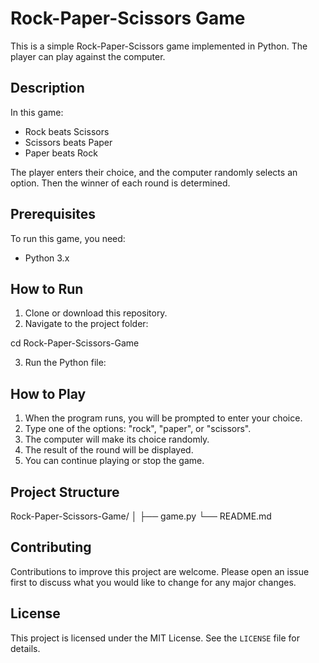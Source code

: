 # Rock-Paper-Scissors Game

This is a simple Rock-Paper-Scissors game implemented in Python. The player can play against the computer.

## Description

In this game:
- Rock beats Scissors
- Scissors beats Paper
- Paper beats Rock

The player enters their choice, and the computer randomly selects an option. Then the winner of each round is determined.

## Prerequisites

To run this game, you need:
- Python 3.x

## How to Run

1. Clone or download this repository.
2. Navigate to the project folder:

cd Rock-Paper-Scissors-Game

3. Run the Python file:

## How to Play

1. When the program runs, you will be prompted to enter your choice.
2. Type one of the options: "rock", "paper", or "scissors".
3. The computer will make its choice randomly.
4. The result of the round will be displayed.
5. You can continue playing or stop the game.

## Project Structure

Rock-Paper-Scissors-Game/
│
├── game.py
└── README.md

## Contributing

Contributions to improve this project are welcome. Please open an issue first to discuss what you would like to change for any major changes.

## License

This project is licensed under the MIT License. See the `LICENSE` file for details.
